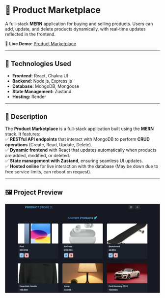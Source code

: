 # 🛒 Product Marketplace  

A full-stack **MERN** application for buying and selling products. Users can add, update, and delete products dynamically, with real-time updates reflected in the frontend.

🔗 **Live Demo:** [Product Marketplace](https://product-marketplace.onrender.com)

---

## 🚀 Technologies Used  
- **Frontend:** React, Chakra UI  
- **Backend:** Node.js, Express.js  
- **Database:** MongoDB, Mongoose  
- **State Management:** Zustand  
- **Hosting:** Render  

---

## 📌 Description  
The **Product Marketplace** is a full-stack application built using the **MERN** stack. It features:  
✅ **RESTful API endpoints** that interact with MongoDB to perform **CRUD operations** (Create, Read, Update, Delete).  
✅ **Dynamic frontend** with React that updates automatically when products are added, modified, or deleted.  
✅ **State management with Zustand**, ensuring seamless UI updates.  
✅ **Hosted online** for live interaction with the database (May be down due to free service limits, can reboot on request).  

---

## 🖼️ Project Preview  
![Product Marketplace Preview](assets/preview.png)

